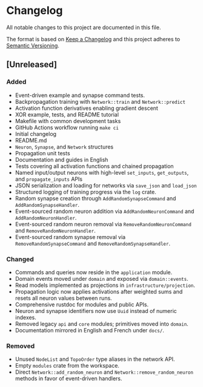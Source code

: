 # Changelog

All notable changes to this project are documented in this file.

The format is based on [Keep a Changelog](https://keepachangelog.com/en/1.1.0/)
and this project adheres to [Semantic Versioning](https://semver.org/spec/v2.0.0.html).

## [Unreleased]
### Added
- Event-driven example and synapse command tests.
- Backpropagation training with `Network::train` and `Network::predict`
- Activation function derivatives enabling gradient descent
- XOR example, tests, and README tutorial
- Makefile with common development tasks
- GitHub Actions workflow running `make ci`
- Initial changelog
- README.md
- `Neuron`, `Synapse`, and `Network` structures
- Propagation unit tests
- Documentation and guides in English
- Tests covering all activation functions and chained propagation
- Named input/output neurons with high-level `set_inputs`, `get_outputs`, and
  `propagate_inputs` APIs
- JSON serialization and loading for networks via `save_json` and `load_json`
- Structured logging of training progress via the `log` crate.
- Random synapse creation through `AddRandomSynapseCommand` and `AddRandomSynapseHandler`.
- Event-sourced random neuron addition via `AddRandomNeuronCommand` and
  `AddRandomNeuronHandler`.
- Event-sourced random neuron removal via `RemoveRandomNeuronCommand` and
  `RemoveRandomNeuronHandler`.
- Event-sourced random synapse removal via `RemoveRandomSynapseCommand` and
  `RemoveRandomSynapseHandler`.
### Changed
- Commands and queries now reside in the `application` module.
- Domain events moved under `domain` and exposed via `domain::events`.
- Read models implemented as projections in `infrastructure/projection`.
- Propagation logic now applies activations after weighted sums and resets all
  neuron values between runs.
- Comprehensive rustdoc for modules and public APIs.
- Neuron and synapse identifiers now use `Uuid` instead of numeric indexes.
- Removed legacy `api` and `core` modules; primitives moved into `domain`.
- Documentation mirrored in English and French under `docs/`.
### Removed
- Unused `NodeList` and `TopoOrder` type aliases in the network API.
- Empty `modules` crate from the workspace.
- Direct `Network::add_random_neuron` and `Network::remove_random_neuron`
  methods in favor of event-driven handlers.
